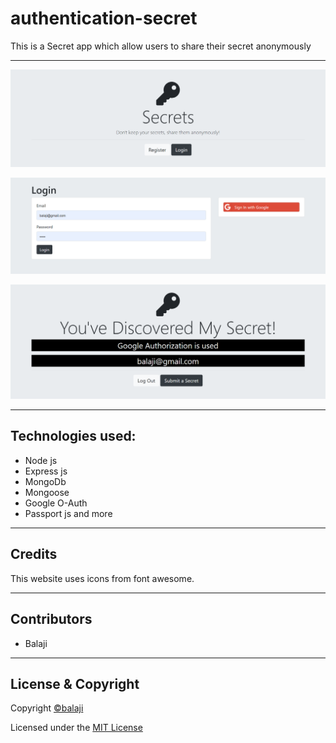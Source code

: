 # authentication-secret

This is a Secret app which allow users to share their secret anonymously

---

<p align="center">
<img src="images/secrets.png">
</p>

<p align="center">
<img src="images/secrets-login.png">
</p>

<p align="center">
<img src="images/secrets-content.png">
</p>

---

## Technologies used:

- Node js
- Express js
- MongoDb
- Mongoose
- Google O-Auth
- Passport js and more

---

## Credits

This website uses icons from font awesome.

---

## Contributors

- Balaji

---

## License & Copyright

Copyright [©balaji](https://github.com/balajirai)

Licensed under the [MIT License](LICENSE)
